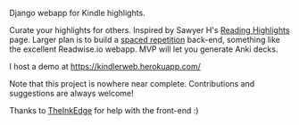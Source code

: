 Django webapp for Kindle highlights.

Curate your highlights for others. Inspired by Sawyer H's [Reading Highlights](https://highlights.sawyerh.com/) page. Larger plan is to build a [spaced repetition](https://en.wikipedia.org/wiki/Spaced_repetition) back-end, something like the excellent Readwise.io webapp. MVP will let you generate Anki decks.

I host a demo at https://kindlerweb.herokuapp.com/

Note that this project is nowhere near complete. Contributions and suggestions are always welcome!

Thanks to [TheInkEdge](https://www.instagram.com/theinkedge/?hl=en) for help with the front-end :)
